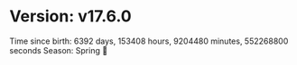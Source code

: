 # Version: v17.6.0
Time since birth: 6392 days, 153408 hours, 9204480 minutes, 552268800 seconds
Season: Spring 🌸
